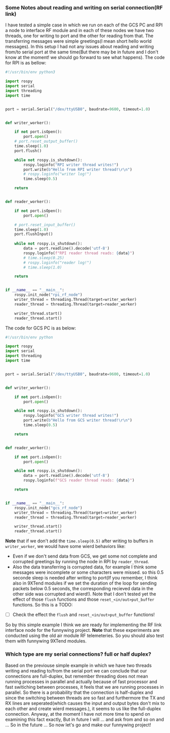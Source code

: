 ### Some Notes about reading and writing on serial connection(RF link)
I have tested a simple case in which we run on each of the GCS PC and RPI a node to interface RF module and in each of these nodes we have two threads, one for writing to port and the other for reading from that. The transferring messages were simple greetings(I mean short hello world messages). In this setup I had not any issues about reading and writing from/to serial port at the same time(But there may be in future and I don't know at the moment! we should go forward to see what happens).
The code for RPI is as bellow:
```python
#!/usr/bin/env python3

import rospy
import serial
import threading
import time


port = serial.Serial("/dev/ttyUSB0", baudrate=9600, timeout=1.0)


def writer_worker():

    if not port.isOpen():
        port.open()
	# port.reset_output_buffer()
	time.sleep(1.0)
	port.flush()

    while not rospy.is_shutdown():
        rospy.loginfo("RPI writer thread writes!")
        port.write(b"Hello from RPI writer thread!\r\n")
		# rospy.loginfo("writer log!")
        time.sleep(0.5)

    return


def reader_worker():

    if not port.isOpen():
        port.open()

	# port.reset_input_buffer()
	time.sleep(1.0)
	port.flushInput()
	
    while not rospy.is_shutdown():
        data = port.readline().decode('utf-8')
        rospy.loginfo(f"RPI reader thread reads: {data}")
		# time.sleep(0.25)
		# rospy.loginfo("reader log!")
		# time.sleep(1.0)

    return


if __name__ == "__main__":
    rospy.init_node("rpi_rf_node")
    writer_thread = threading.Thread(target=writer_worker)
    reader_thread = threading.Thread(target=reader_worker)

    writer_thread.start()
    reader_thread.start()

```
The code for GCS PC is as below:
```python
#!/usr/bin/env python

import rospy
import serial
import threading
import time


port = serial.Serial("/dev/ttyUSB0", baudrate=9600, timeout=1.0)


def writer_worker():

    if not port.isOpen():
        port.open()

    while not rospy.is_shutdown():
        rospy.loginfo("GCS writer thread writes!")
        port.write(b"Hello from GCS writer thread!\r\n")
        time.sleep(0.5)

    return


def reader_worker():

    if not port.isOpen():
        port.open()

    while not rospy.is_shutdown():
        data = port.readline().decode('utf-8')
        rospy.loginfo(f"GCS reader thread reads: {data}")

    return


if __name__ == "__main__":
    rospy.init_node("gcs_rf_node")
    writer_thread = threading.Thread(target=writer_worker)
    reader_thread = threading.Thread(target=reader_worker)

    writer_thread.start()
    reader_thread.start()

```

__Note__ that if we don't add the `time.sleep(0.5)` after writing to buffers in `writer_worker`, we would have some wierd behaviors like:
- Even if we don't send data from GCS, we get some not complete and corrupted greetings by running the node in RPI by `reader_thread`.
- Also the data transferring is corrupted data, for example I think some messages were incomplete or some characters were missed.
so this 0.5 seconde sleep is needed after writing to port(If you remember, I think also in 9XTend modules if we set the duration of the loop for sending packets below 0.5 seconds, the corresponding recieved data in the other side was corrupted and wierd!). Note that I don't tested yet the effect of those `flush` functions and those `reset_<in/out>put_buffer` functions. So this is a TODO:
- [ ] Check the effect the `flush` and `reset_<in/out>put_buffer` functions!

So by this simple example I think we are ready for implementing the RF link interface node for the funnywing project. __Note__ that these experiments are conducted using the old air module RF telemeteries. So you should also test them with funnywing 9XTend modules.


###  Which type are my serial connections? full or half duplex?
Based on the previouse simple example in which we have two threads writing and reading to/from the serial port we can conclude that our connections are full-duplex, but remember threading does not mean running processes in parallel and actually because of fast processor and fast switiching between processes, it feels that we are running processes in parallel. So there is a probability that the connection is half-duplex and since the switching between threads are so fast and furthermore the TX and RX lines are seperated(which causes the input and output bytes don't mix to each other and create wierd messages.), it seems to us like the full-duplex connection. Anyway, at the moment I have not more time to spend on examining this fact exactly, But in future I will ... and ask from and so on and ...
So in the future ...
So now let's go and make our funnywing project!




